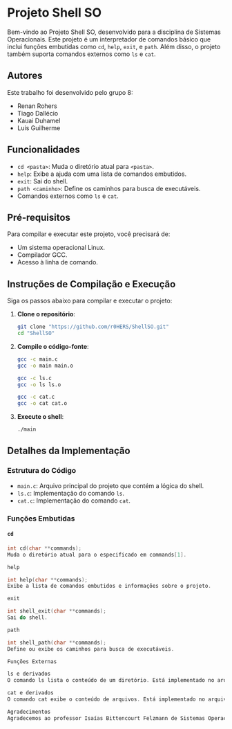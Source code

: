 # Projeto Shell SO

Bem-vindo ao Projeto Shell SO, desenvolvido para a disciplina de Sistemas Operacionais. Este projeto é um interpretador de comandos básico que inclui funções embutidas como `cd`, `help`, `exit`, e `path`. Além disso, o projeto também suporta comandos externos como `ls` e `cat`.

## Autores

Este trabalho foi desenvolvido pelo grupo 8:
- Renan Rohers
- Tiago Dallécio
- Kauai Duhamel
- Luis Guilherme

## Funcionalidades

- `cd <pasta>`: Muda o diretório atual para `<pasta>`.
- `help`: Exibe a ajuda com uma lista de comandos embutidos.
- `exit`: Sai do shell.
- `path <caminho>`: Define os caminhos para busca de executáveis.
- Comandos externos como `ls` e `cat`.

## Pré-requisitos

Para compilar e executar este projeto, você precisará de:
- Um sistema operacional Linux.
- Compilador GCC.
- Acesso à linha de comando.

## Instruções de Compilação e Execução

Siga os passos abaixo para compilar e executar o projeto:

1. **Clone o repositório**:
    ```sh
    git clone "https://github.com/r0HERS/ShellSO.git"
    cd "ShellSO"
    ```

2. **Compile o código-fonte**:
    ```sh
    gcc -c main.c
    gcc -o main main.o
    ```
    ```sh
    gcc -c ls.c
    gcc -o ls ls.o
    ```
    ```sh
    gcc -c cat.c
    gcc -o cat cat.o
    ```

3. **Execute o shell**:
    ```sh
    ./main
    ```

## Detalhes da Implementação

### Estrutura do Código

- `main.c`: Arquivo principal do projeto que contém a lógica do shell.
- `ls.c`: Implementação do comando `ls`.
- `cat.c`: Implementação do comando `cat`.

### Funções Embutidas

#### `cd`

```c
int cd(char **commands);
Muda o diretório atual para o especificado em commands[1].

help

int help(char **commands);
Exibe a lista de comandos embutidos e informações sobre o projeto.

exit

int shell_exit(char **commands);
Sai do shell.

path

int shell_path(char **commands);
Define ou exibe os caminhos para busca de executáveis.

Funções Externas

ls e derivados
O comando ls lista o conteúdo de um diretório. Está implementado no arquivo ls.c.

cat e derivados
O comando cat exibe o conteúdo de arquivos. Está implementado no arquivo cat.c.

Agradecimentos
Agradecemos ao professor Isaías Bittencourt Felzmann de Sistemas Operacionais por fornecer a base e o apoio necessários para a realização deste projeto.

